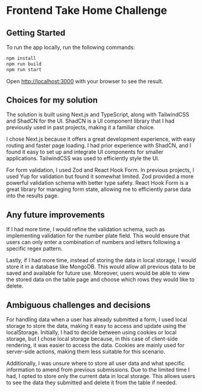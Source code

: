 # Frontend Take Home Challenge

## Getting Started

To run the app locally, run the following commands:

```bash
npm install
npm run build
npm run start
```

Open [http://localhost:3000](http://localhost:3000) with your browser to see the result.

## Choices for my solution

The solution is built using Next.js and TypeScript, along with TailwindCSS and ShadCN for the UI. ShadCN is a UI component library that I had previously used in past projects, making it a familiar choice.

I chose Next.js because it offers a great development experience, with easy routing and faster page loading. I had prior experience with ShadCN, and I found it easy to set up and integrate UI components for smaller applications. TailwindCSS was used to efficiently style the UI.

For form validation, I used Zod and React Hook Form. In previous projects, I used Yup for validation but found it somewhat limited. Zod provided a more powerful validation schema with better type safety. React Hook Form is a great library for managing form state, allowing me to efficiently parse data into the results page.

## Any future improvements

If I had more time, I would refine the validation schema, such as implementing validation for the number plate field. This would ensure that users can only enter a combination of numbers and letters following a specific regex pattern.

Lastly, if I had more time, instead of storing the data in local storage, I would store it in a database like MongoDB. This would allow all previous data to be saved and available for future use. Moreover, users would be able to view the stored data on the table page and choose which rows they would like to delete.

## Ambiguous challenges and decisions

For handling data when a user has already submitted a form, I used local storage to store the data, making it easy to access and update using the localStorage. Initially, I had to decide between using cookies or local storage, but I chose local storage because, in this case of client-side rendering, it was easier to access the data. Cookies are mainly used for server-side actions, making them less suitable for this scenario.

Additionally, I was unsure where to store all user data and what specific information to amend from previous submissions. Due to the limited time I had, I opted to store only the current data in local storage. This allows users to see the data they submitted and delete it from the table if needed.
